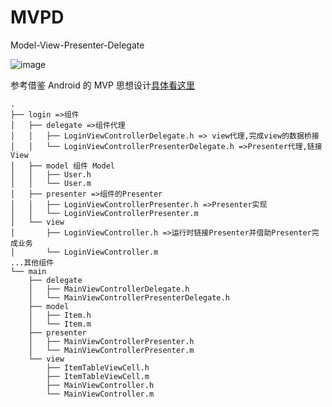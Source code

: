 # MVPD

Model-View-Presenter-Delegate

![image](https://raw.githubusercontent.com/YFSS/mvpd/master/mvp.jpg)

参考借鉴 Android 的 MVP 思想设计[具体看这里](https://github.com/konmik/konmik.github.io/wiki/Introduction-to-Model-View-Presenter-on-Android)


```
.
├── login =>组件
│   ├── delegate =>组件代理
│   │   ├── LoginViewControllerDelegate.h => view代理,完成view的数据桥接
│   │   └── LoginViewControllerPresenterDelegate.h =>Presenter代理,链接View
│   ├── model 组件 Model
│   │   ├── User.h
│   │   └── User.m
│   ├── presenter =>组件的Presenter
│   │   ├── LoginViewControllerPresenter.h =>Presenter实现
│   │   └── LoginViewControllerPresenter.m
│   └── view
│       ├── LoginViewController.h =>运行时链接Presenter并借助Presenter完成业务
│       └── LoginViewController.m
...其他组件
└── main
    ├── delegate
    │   ├── MainViewControllerDelegate.h
    │   └── MainViewControllerPresenterDelegate.h
    ├── model
    │   ├── Item.h
    │   └── Item.m
    ├── presenter
    │   ├── MainViewControllerPresenter.h
    │   └── MainViewControllerPresenter.m
    └── view
        ├── ItemTableViewCell.h
        ├── ItemTableViewCell.m
        ├── MainViewController.h
        └── MainViewController.m       
```
